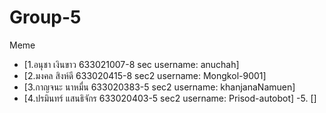 # Group-5

Meme
- [1.อนุชา เงินขาว      633021007-8 sec   username: anuchah]
- [2.มงคล สิงห์ดี       633020415-8 sec2  username: Mongkol-9001]
- [3.กาญจนะ นาหมื่น    633020383-5 sec2  username: khanjanaNamuen]
- [4.ปรมินทร์ แสนธิจักร   633020403-5 sec2  username: Prisod-autobot]
-5. []

